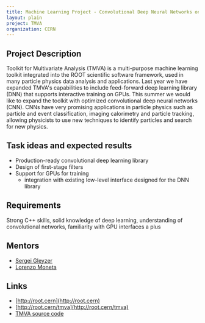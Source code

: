 ```yaml
---
title: Machine Learning Project - Convolutional Deep Neural Networks on GPUs for Particle Physics Applications
layout: plain
project: TMVA
organization: CERN
---
```


## Project Description 
Toolkit for Multivariate Analysis (TMVA) is a multi-purpose machine learning toolkit integrated into the ROOT scientific software framework, used in many particle physics data analysis and applications. Last year we have expanded TMVA's capabilities to include feed-forward deep learning library (DNN) that supports interactive training on GPUs. This summer we would like to expand the toolkit with optimized convolutional deep neural networks (CNN). CNNs have very promising applications in particle physics such as particle and event classification, imaging calorimetry and particle tracking, allowing physicists to use new techniques to identify particles and search for new physics.

## Task ideas and expected results

  * Production-ready convolutional deep learning library
  * Design of first-stage filters
  * Support for GPUs for training
     * integration with existing low-level interface designed for the DNN library

## Requirements
Strong C++ skills, solid knowledge of deep learning, understanding of convolutional networks, familiarity with GPU interfaces a plus

## Mentors

* [Sergei Gleyzer](mailto:sft-gsoc-AT-cern-dot-ch?subject=Convolutional%20Deep%20Neural%20Networks%20on%20GPUs%20for%20Particle%20Physics)
* [Lorenzo Moneta](mailto:sft-gsoc-AT-cern-dot-ch?subject=Convolutional%20Deep%20Neural%20Networks%20on%20GPUs%20for%20Particle%20Physics)

## Links

  * [http://root.cern](http://root.cern)
  * [http://root.cern/tmva](http://root.cern/tmva)
  * [TMVA source code](https://github.com/root-mirror/root/tree/master/tmva)
